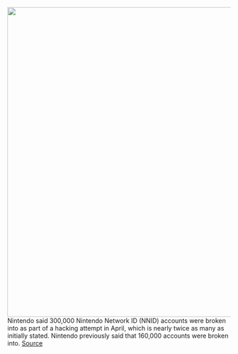 <img src='https://cdn.vox-cdn.com/thumbor/ZTK1bmMJhWyXAdRWk3LHoiVscyg=/0x0:2040x1360/1200x800/filters:focal(857x517:1183x843)/cdn.vox-cdn.com/uploads/chorus_image/image/66912381/jbareham_180301_2346_nintendo_switch_0082.0.jpg' width='700px' /><br/>
Nintendo said 300,000 Nintendo Network ID (NNID) accounts were broken into as part of a hacking attempt in April, which is nearly twice as many as initially stated. Nintendo previously said that 160,000 accounts were broken into.
<a href='https://www.theverge.com/2020/6/9/21285084/nintendo-nnid-switch-hack-accounts-affected-exposed'> Source <a/>